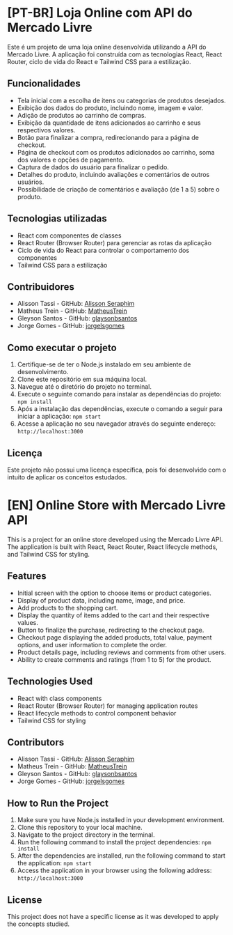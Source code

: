 # [PT-BR] Loja Online com API do Mercado Livre

Este é um projeto de uma loja online desenvolvida utilizando a API do Mercado Livre. A aplicação foi construída com as tecnologias React, React Router, ciclo de vida do React e Tailwind CSS para a estilização.

## Funcionalidades

- Tela inicial com a escolha de itens ou categorias de produtos desejados.
- Exibição dos dados do produto, incluindo nome, imagem e valor.
- Adição de produtos ao carrinho de compras.
- Exibição da quantidade de itens adicionados ao carrinho e seus respectivos valores.
- Botão para finalizar a compra, redirecionando para a página de checkout.
- Página de checkout com os produtos adicionados ao carrinho, soma dos valores e opções de pagamento.
- Captura de dados do usuário para finalizar o pedido.
- Detalhes do produto, incluindo avaliações e comentários de outros usuários.
- Possibilidade de criação de comentários e avaliação (de 1 a 5) sobre o produto.

## Tecnologias utilizadas

- React com componentes de classes
- React Router (Browser Router) para gerenciar as rotas da aplicação
- Ciclo de vida do React para controlar o comportamento dos componentes
- Tailwind CSS para a estilização

## Contribuidores

- Alisson Tassi - GitHub: [Alisson Seraphim](https://github.com/AlissonSeraphim)
- Matheus Trein - GitHub: [MatheusTrein](https://github.com/MatheusTrein)
- Gleyson Santos - GitHub: [glaysonbsantos](https://github.com/glaysonbsantos)
- Jorge Gomes - GitHub: [jorgelsgomes](https://github.com/jorgelsgomes)

## Como executar o projeto

1. Certifique-se de ter o Node.js instalado em seu ambiente de desenvolvimento.
2. Clone este repositório em sua máquina local.
3. Navegue até o diretório do projeto no terminal.
4. Execute o seguinte comando para instalar as dependências do projeto: `npm install`
5. Após a instalação das dependências, execute o comando a seguir para iniciar a aplicação: `npm start`
6. Acesse a aplicação no seu navegador através do seguinte endereço: `http://localhost:3000`

## Licença

Este projeto não possui uma licença específica, pois foi desenvolvido com o intuito de aplicar os conceitos estudados.

# [EN] Online Store with Mercado Livre API

This is a project for an online store developed using the Mercado Livre API. The application is built with React, React Router, React lifecycle methods, and Tailwind CSS for styling.

## Features

- Initial screen with the option to choose items or product categories.
- Display of product data, including name, image, and price.
- Add products to the shopping cart.
- Display the quantity of items added to the cart and their respective values.
- Button to finalize the purchase, redirecting to the checkout page.
- Checkout page displaying the added products, total value, payment options, and user information to complete the order.
- Product details page, including reviews and comments from other users.
- Ability to create comments and ratings (from 1 to 5) for the product.

## Technologies Used

- React with class components
- React Router (Browser Router) for managing application routes
- React lifecycle methods to control component behavior
- Tailwind CSS for styling

## Contributors

- Alisson Tassi - GitHub: [Alisson Seraphim](https://github.com/alissonseraphim)
- Matheus Trein - GitHub: [MatheusTrein](https://github.com/MatheusTrein)
- Gleyson Santos - GitHub: [glaysonbsantos](https://github.com/glaysonbsantos)
- Jorge Gomes - GitHub: [jorgelsgomes](https://github.com/jorgelsgomes)

## How to Run the Project

1. Make sure you have Node.js installed in your development environment.
2. Clone this repository to your local machine.
3. Navigate to the project directory in the terminal.
4. Run the following command to install the project dependencies: `npm install`
5. After the dependencies are installed, run the following command to start the application: `npm start`
6. Access the application in your browser using the following address: `http://localhost:3000`

## License

This project does not have a specific license as it was developed to apply the concepts studied.
